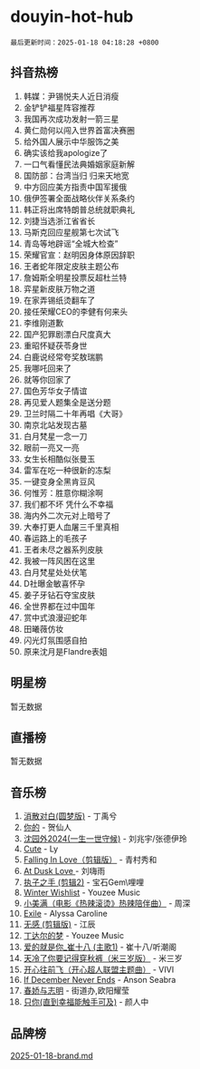 # douyin-hot-hub

`最后更新时间：2025-01-18 04:18:28 +0800`

## 抖音热榜

1. 韩媒：尹锡悦夫人近日消瘦
1. 金铲铲福星阵容推荐
1. 我国再次成功发射一箭三星
1. 黄仁勋何以闯入世界首富决赛圈
1. 给外国人展示中华服饰之美
1. 确实该给我apologize了
1. 一口气看懂民法典婚姻家庭新解
1. 国防部：台湾当归 归来天地宽
1. 中方回应美方指责中国军援俄
1. 俄伊签署全面战略伙伴关系条约
1. 韩正将出席特朗普总统就职典礼
1. 刘捷当选浙江省省长
1. 马斯克回应星舰第七次试飞
1. 青岛等地辟谣“全城大检查”
1. 荣耀官宣：赵明因身体原因辞职
1. 王者蛇年限定皮肤主题公布
1. 詹姆斯全明星投票反超杜兰特
1. 弈星新皮肤万物之道
1. 在家弄锡纸烫翻车了
1. 接任荣耀CEO的李健有何来头
1. 李维刚道歉
1. 国产犯罪剧漂白尺度真大
1. 重昭怀疑茯苓身世
1. 白鹿说经常夸奖敖瑞鹏
1. 我哪吒回来了
1. 就等你回家了
1. 国色芳华女子情谊
1. 再见爱人题集全是送分题
1. 卫兰时隔二十年再唱《大哥》
1. 南京北站发现古墓
1. 白月梵星一念一刀
1. 眼前一亮又一亮
1. 女生长相酷似张曼玉
1. 雷军在吃一种很新的冻梨
1. 一键变身全黑肯豆风
1. 何惟芳：胜意你糊涂啊
1. 我们都不坏 凭什么不幸福
1. 海内外二次元对上暗号了
1. 大奉打更人血屠三千里真相
1. 春运路上的毛孩子
1. 王者未尽之器系列皮肤
1. 我被一阵风困在这里
1. 白月梵星处处伏笔
1. D社曝金敏喜怀孕
1. 姜子牙钻石夺宝皮肤
1. 全世界都在过中国年
1. 赏中式浪漫迎蛇年
1. 田曦薇仿妆
1. 闪光灯氛围感自拍
1. 原来沈月是Flandre表姐

## 明星榜

暂无数据

## 直播榜

暂无数据

## 音乐榜

1. [消散对白(圆梦版)](https://sf5-hl-cdn-tos.douyinstatic.com/obj/tos-cn-ve-2774/og4jB5I5IizzoZVAAAzWgBMAsMDWoArfwBOiFs) - 丁禹兮
1. [你的](https://sf5-hl-cdn-tos.douyinstatic.com/obj/tos-cn-ve-2774/oYuIeKf42jB7sEV6B2upMdpYAgfrQWj0FeRegh) - 贺仙人
1. [沈园外2024(一生一世守候)](https://sf5-hl-cdn-tos.douyinstatic.com/obj/tos-cn-ve-2774/oAIYMHGCmKaYKFDd6FZBf9AfMfx1eErAAEJAFH) - 刘兆宇/张德伊玲
1. [Cute](https://sf5-hl-cdn-tos.douyinstatic.com/obj/tos-cn-ve-2774/o4IbIzHWKAAB4wsS5qMBRiiAlEBGTpQRNfFvuo) - Ly
1. [Falling In Love（剪辑版）](https://sf5-hl-cdn-tos.douyinstatic.com/obj/tos-cn-ve-2774/o8ajpA8zzgBPahbBIO8AcKGBLJezFCRd1wfP9f) - 青村秀和
1. [ At Dusk  Love ](https://sf5-hl-cdn-tos.douyinstatic.com/obj/tos-cn-ve-2774/o8CrpCf5CaYgI4ZrtQgMQAFEfuGqNnRSDQAPBc) - 刘嗨雨
1. [执子之手 (剪辑2)](https://sf5-hl-cdn-tos.douyinstatic.com/obj/tos-cn-ve-2774/oUoZLQjCc31XzqsBnBQUNgeKtYPBcgbFDwtfcu) - 宝石Gem\哩哩
1. [Winter Wishlist](https://sf5-hl-cdn-tos.douyinstatic.com/obj/tos-cn-ve-2774/oIIgUOeamCFCVAzxN6MFRLIBlLGpUqQxeeHrLE) - Youzee Music
1. [小美满（电影《热辣滚烫》热辣陪伴曲）](https://sf5-hl-cdn-tos.douyinstatic.com/obj/tos-cn-ve-2774/o0GAn2lSgfZIDUgtevCGDQYnFg4CwnrBaxbTZL) - 周深
1. [Exile](https://sf5-hl-cdn-tos.douyinstatic.com/obj/tos-cn-ve-2774/oYj4gAQTknKE3WW0Je8KGmQ7z1cA4FefwtbufD) - Alyssa Caroline
1. [无感 (剪辑版)](https://sf5-hl-cdn-tos.douyinstatic.com/obj/tos-cn-ve-2774/o0eIsUzJBDlQaQFC5OFlgbMEZC1TFYBftOBn6p) - 江辰
1. [丁达尔的梦](https://sf6-cdn-tos.douyinstatic.com/obj/tos-cn-ve-2774/oMU3WirUZBVQkAC9ccG5P2IQirziZM2RTInUY) - Youzee Music
1. [爱的就是你_崔十八 (主歌1)](https://sf5-hl-cdn-tos.douyinstatic.com/obj/tos-cn-ve-2774/oI5BO5DhFZ6UTcNCnZaOCBLtZ7WIMQGfgnXf5E) - 崔十八/听潮阁
1. [天冷了你要记得穿秋裤（米三岁版）](https://sf5-hl-cdn-tos.douyinstatic.com/obj/tos-cn-ve-2774/oQlIwVIDWiZ6BQilAorS7MA0AgCkQDvcZAdm1) - 米三岁
1. [开心往前飞（开心超人联盟主题曲）](https://sf5-hl-cdn-tos.douyinstatic.com/obj/tos-cn-ve-2774/9d8fb7c82cf1421fb93a9fe925275e0a) - VIVI
1. [If December Never Ends](https://sf5-hl-cdn-tos.douyinstatic.com/obj/tos-cn-ve-2774/oY1IQMoTgCFIBg8RZifyqlBBt1UFgitTYmxeOS) - Anson Seabra
1. [春娇与志明](https://sf5-hl-cdn-tos.douyinstatic.com/obj/tos-cn-ve-2774/e530d8fceb7044b39707d7f9ff54add1) - 街道办,欧阳耀莹
1. [只你(直到幸福能触手可及)](https://sf5-hl-cdn-tos.douyinstatic.com/obj/tos-cn-ve-2774/o0lBkRDzFTeaVSUz3ZZSCBVtZ5DIMQGfgmEAuE) - 颜人中

## 品牌榜

[2025-01-18-brand.md](2025-01-18-brand.md)
